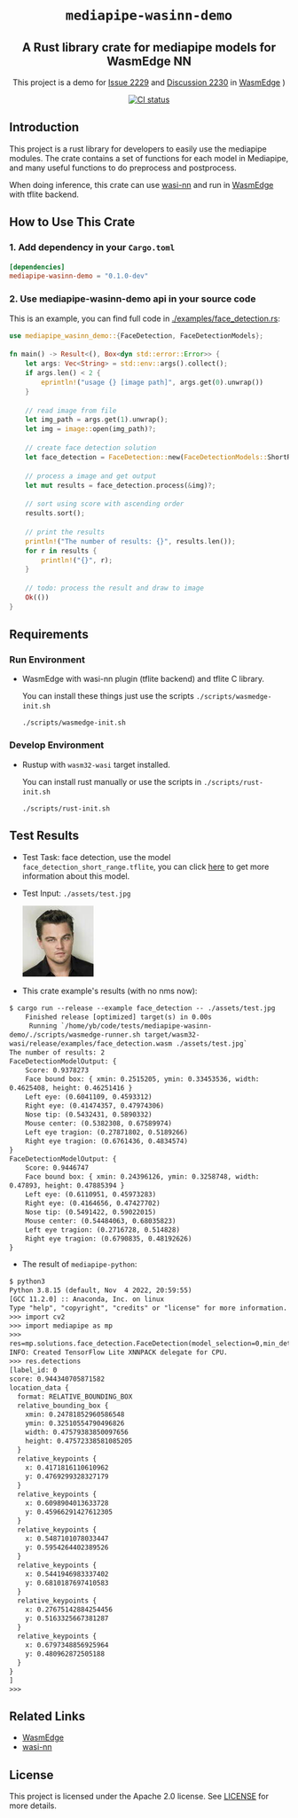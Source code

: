 <div align="center">
  <h1><code>mediapipe-wasinn-demo</code></h1>
  <h2><strong>A Rust library crate for mediapipe models for WasmEdge NN</strong></h2>
  <p>This project is a demo for <a href="https://github.com/WasmEdge/WasmEdge/issues/2229"> Issue 2229</a> and <a href="https://github.com/WasmEdge/WasmEdge/discussions/2230">Discussion 2230</a> in <a href="https://github.com/WasmEdge/WasmEdge">WasmEdge</a> )</p>
  <p>
    <a href="https://github.com/yanghaku/mediapipe-wasinn-demo/actions?query=workflow%3ACI">
      <img src="https://github.com/yanghaku/mediapipe-wasinn-demo/workflows/CI/badge.svg" alt="CI status"/>
    </a>
  </p>
</div>

## Introduction

This project is a rust library for developers to easily use the mediapipe modules. The crate contains a set of functions
for each model in Mediapipe, and many useful functions to do preprocess and postprocess.

When doing inference, this crate can use [wasi-nn] and run in [WasmEdge] with tflite backend.

## How to Use This Crate

### 1. Add dependency in your ```Cargo.toml```

```toml
[dependencies]
mediapipe-wasinn-demo = "0.1.0-dev"
```

### 2. Use mediapipe-wasinn-demo api in your source code

This is an example, you can find full code in [./examples/face_detection.rs](./examples/face_detection.rs):

```rust
use mediapipe_wasinn_demo::{FaceDetection, FaceDetectionModels};

fn main() -> Result<(), Box<dyn std::error::Error>> {
    let args: Vec<String> = std::env::args().collect();
    if args.len() < 2 {
        eprintln!("usage {} [image path]", args.get(0).unwrap())
    }

    // read image from file
    let img_path = args.get(1).unwrap();
    let img = image::open(img_path)?;

    // create face detection solution
    let face_detection = FaceDetection::new(FaceDetectionModels::ShortRange, 0.9)?;

    // process a image and get output
    let mut results = face_detection.process(&img)?;

    // sort using score with ascending order
    results.sort();

    // print the results
    println!("The number of results: {}", results.len());
    for r in results {
        println!("{}", r);
    }

    // todo: process the result and draw to image
    Ok(())
}
```

## Requirements

### Run Environment

* WasmEdge with wasi-nn plugin (tflite backend) and tflite C library.

  You can install these things just use the scripts ```./scripts/wasmedge-init.sh```
  ```shell
  ./scripts/wasmedge-init.sh
  ```

### Develop Environment

* Rustup with ```wasm32-wasi``` target installed.

  You can install rust manually or use the scripts in ```./scripts/rust-init.sh```
  ```shell
  ./scripts/rust-init.sh
  ```

## Test Results

* Test Task: face detection, use the model ```face_detection_short_range.tflite```, you can
  click [here](https://mediapipe.page.link/blazeface-mc) to get more information about this model.

* Test Input: ```./assets/test.jpg```

  ![](./assets/test.jpg)

* This crate example's results (with no nms now):

```console
$ cargo run --release --example face_detection -- ./assets/test.jpg
    Finished release [optimized] target(s) in 0.00s
     Running `/home/yb/code/tests/mediapipe-wasinn-demo/./scripts/wasmedge-runner.sh target/wasm32-wasi/release/examples/face_detection.wasm ./assets/test.jpg`
The number of results: 2
FaceDetectionModelOutput: {
	Score: 0.9378273
	Face bound box: { xmin: 0.2515205, ymin: 0.33453536, width: 0.4625408, height: 0.46251416 }
	Left eye: (0.6041109, 0.4593312)
	Right eye: (0.41474357, 0.47974306)
	Nose tip: (0.5432431, 0.5890332)
	Mouse center: (0.5382308, 0.67589974)
	Left eye tragion: (0.27871802, 0.5189266)
	Right eye tragion: (0.6761436, 0.4834574)
}
FaceDetectionModelOutput: {
	Score: 0.9446747
	Face bound box: { xmin: 0.24396126, ymin: 0.3258748, width: 0.47893, height: 0.47885394 }
	Left eye: (0.6110951, 0.45973283)
	Right eye: (0.4164656, 0.47427702)
	Nose tip: (0.5491422, 0.59022015)
	Mouse center: (0.54484063, 0.68035823)
	Left eye tragion: (0.2716728, 0.514828)
	Right eye tragion: (0.6790835, 0.48192626)
}
```

* The result of ```mediapipe-python```:

```console
$ python3
Python 3.8.15 (default, Nov  4 2022, 20:59:55)
[GCC 11.2.0] :: Anaconda, Inc. on linux
Type "help", "copyright", "credits" or "license" for more information.
>>> import cv2
>>> import mediapipe as mp
>>> res=mp.solutions.face_detection.FaceDetection(model_selection=0,min_detection_confidence=0.9).process(cv2.cvtColor(cv2.imread("./assets/test.jpg"),cv2.COLOR_BGR2RGB))
INFO: Created TensorFlow Lite XNNPACK delegate for CPU.
>>> res.detections
[label_id: 0
score: 0.944340705871582
location_data {
  format: RELATIVE_BOUNDING_BOX
  relative_bounding_box {
    xmin: 0.24781852960586548
    ymin: 0.32510554790496826
    width: 0.47579383850097656
    height: 0.47572338581085205
  }
  relative_keypoints {
    x: 0.4171816110610962
    y: 0.4769299328327179
  }
  relative_keypoints {
    x: 0.6098904013633728
    y: 0.45966291427612305
  }
  relative_keypoints {
    x: 0.5487101078033447
    y: 0.5954264402389526
  }
  relative_keypoints {
    x: 0.5441946983337402
    y: 0.6810187697410583
  }
  relative_keypoints {
    x: 0.27675142884254456
    y: 0.5163325667381287
  }
  relative_keypoints {
    x: 0.6797348856925964
    y: 0.480962872505188
  }
}
]
>>> 
```

## Related Links

- [WasmEdge]
- [wasi-nn]

[wasi-nn]: https://github.com/bytecodealliance/wasi-nn

[WasmEdge]: https://github.com/WasmEdge/WasmEdge

## License

This project is licensed under the Apache 2.0 license. See [LICENSE] for more details.

[LICENSE]: LICENSE
